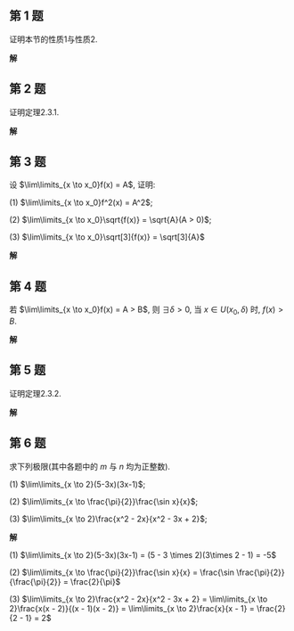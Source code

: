 ﻿
## 第 1 题
证明本节的性质1与性质2.

**解**

## 第 2 题
证明定理2.3.1.

**解**

## 第 3 题
设 $\lim\limits_{x \to x_0}f(x) = A$, 证明: 

(1) $\lim\limits_{x \to x_0}f^2(x) = A^2$;

(2) $\lim\limits_{x \to x_0}\sqrt{f(x)} = \sqrt{A}(A > 0)$;

(3) $\lim\limits_{x \to x_0}\sqrt[3]{f(x)} = \sqrt[3]{A}$

**解**

## 第 4 题
若 $\lim\limits_{x \to x_0}f(x) = A > B$, 则 $\exists \delta > 0$, 当 $x \in U(x_0, \delta)$ 时, $f(x) > B$.

**解**

## 第 5 题
证明定理2.3.2.

**解**

## 第 6 题
求下列极限(其中各题中的 $m$ 与 $n$ 均为正整数).

(1) $\lim\limits_{x \to 2}(5-3x)(3x-1)$;

(2) $\lim\limits_{x \to \frac{\pi}{2}}\frac{\sin x}{x}$;

(3) $\lim\limits_{x \to 2}\frac{x^2 - 2x}{x^2 - 3x + 2}$;

**解**

(1) $\lim\limits_{x \to 2}(5-3x)(3x-1) = (5 - 3 \times 2)(3\times 2 - 1) = -5$

(2) $\lim\limits_{x \to \frac{\pi}{2}}\frac{\sin x}{x} = \frac{\sin \frac{\pi}{2}}{\frac{\pi}{2}} = \frac{2}{\pi}$

(3) $\lim\limits_{x \to 2}\frac{x^2 - 2x}{x^2 - 3x + 2} = \lim\limits_{x \to 2}\frac{x(x - 2)}{(x - 1)(x - 2)} = \lim\limits_{x \to 2}\frac{x}{x - 1} = \frac{2}{2 - 1} = 2$
